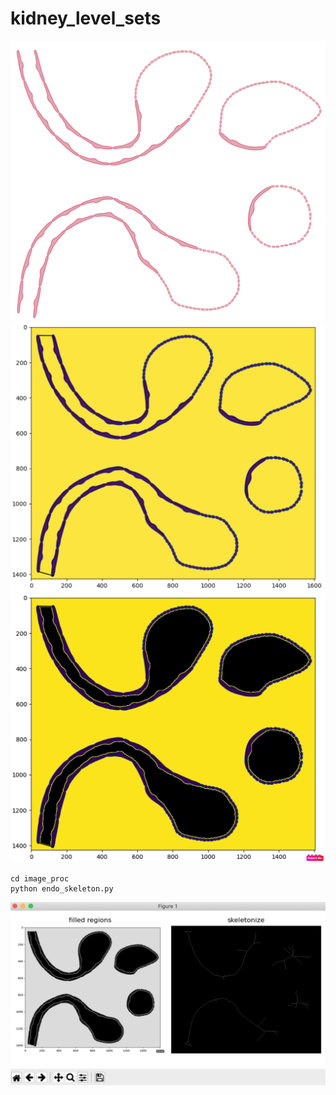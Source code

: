# kidney_level_sets

![original](/image_proc/endo_cells_screen.png)
![erode_cap](/image_proc/endo_eroded.png)
![fill](/image_proc/endo_eroded_fill.png)



```
cd image_proc
python endo_skeleton.py
```

![orig-skeleton](/images/skeleton_1x2.png)

